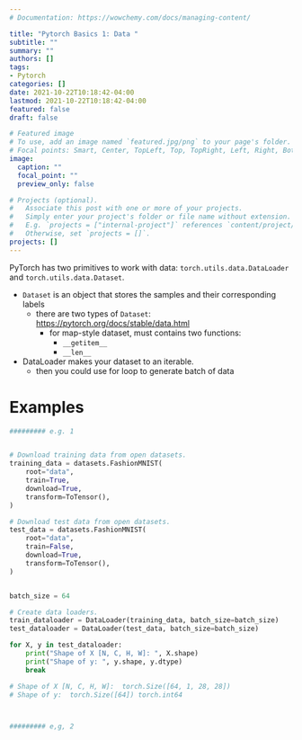 ```yaml
---
# Documentation: https://wowchemy.com/docs/managing-content/

title: "Pytorch Basics 1: Data "
subtitle: ""
summary: ""
authors: []
tags: 
- Pytorch
categories: []
date: 2021-10-22T10:18:42-04:00
lastmod: 2021-10-22T10:18:42-04:00
featured: false
draft: false

# Featured image
# To use, add an image named `featured.jpg/png` to your page's folder.
# Focal points: Smart, Center, TopLeft, Top, TopRight, Left, Right, BottomLeft, Bottom, BottomRight.
image:
  caption: ""
  focal_point: ""
  preview_only: false

# Projects (optional).
#   Associate this post with one or more of your projects.
#   Simply enter your project's folder or file name without extension.
#   E.g. `projects = ["internal-project"]` references `content/project/deep-learning/index.md`.
#   Otherwise, set `projects = []`.
projects: []
---
```





PyTorch has two primitives to work with data: `torch.utils.data.DataLoader` and `torch.utils.data.Dataset`.
-   `Dataset` is an object that stores the samples and their corresponding labels
    -   there are two types of `Dataset`: https://pytorch.org/docs/stable/data.html
        -   for map-style dataset, must contains two functions:
            -   `__getitem__`
            -   `__len__`
- DataLoader makes your dataset to an iterable. 
  - then you could use for loop to generate batch of data





# Examples


```python
######### e.g. 1


# Download training data from open datasets.
training_data = datasets.FashionMNIST(
    root="data",
    train=True,
    download=True,
    transform=ToTensor(),
)

# Download test data from open datasets.
test_data = datasets.FashionMNIST(
    root="data",
    train=False,
    download=True,
    transform=ToTensor(),
)


batch_size = 64

# Create data loaders.
train_dataloader = DataLoader(training_data, batch_size=batch_size)
test_dataloader = DataLoader(test_data, batch_size=batch_size)

for X, y in test_dataloader:
    print("Shape of X [N, C, H, W]: ", X.shape)
    print("Shape of y: ", y.shape, y.dtype)
    break

# Shape of X [N, C, H, W]:  torch.Size([64, 1, 28, 28])
# Shape of y:  torch.Size([64]) torch.int64



######### e,g, 2



```